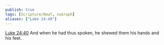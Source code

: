```yaml
---
publish: true
tags: [Scripture/NewT, noGraph]
aliases: ["Luke 24:40"]
---
```

[Luke 24:40](https://churchofjesuschrist.org/study/scriptures/nt/luke/24?lang=eng&id=p40#p40) And when he had thus spoken, he shewed them his hands and his feet.
